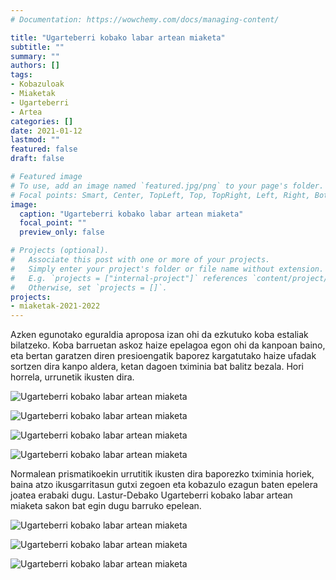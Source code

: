 ```yaml
---
# Documentation: https://wowchemy.com/docs/managing-content/

title: "Ugarteberri kobako labar artean miaketa"
subtitle: ""
summary: ""
authors: []
tags: 
- Kobazuloak
- Miaketak
- Ugarteberri
- Artea
categories: []
date: 2021-01-12
lastmod: ""
featured: false
draft: false

# Featured image
# To use, add an image named `featured.jpg/png` to your page's folder.
# Focal points: Smart, Center, TopLeft, Top, TopRight, Left, Right, BottomLeft, Bottom, BottomRight.
image:
  caption: "Ugarteberri kobako labar artean miaketa"
  focal_point: ""
  preview_only: false

# Projects (optional).
#   Associate this post with one or more of your projects.
#   Simply enter your project's folder or file name without extension.
#   E.g. `projects = ["internal-project"]` references `content/project/deep-learning/index.md`.
#   Otherwise, set `projects = []`.
projects: 
- miaketak-2021-2022
---
```


Azken egunotako eguraldia aproposa izan ohi da ezkutuko koba estaliak bilatzeko. Koba barruetan askoz haize epelagoa egon ohi da kanpoan baino, eta bertan garatzen diren presioengatik baporez kargatutako haize ufadak sortzen dira kanpo aldera, ketan dagoen tximinia bat balitz bezala. Hori horrela, urrunetik ikusten dira.

![Ugarteberri kobako labar artean miaketa](media/1.jpg)

![Ugarteberri kobako labar artean miaketa](media/2.jpg)

![Ugarteberri kobako labar artean miaketa](media/3.jpg)

![Ugarteberri kobako labar artean miaketa](media/4.jpg)

Normalean prismatikoekin urrutitik ikusten dira baporezko tximinia horiek, baina atzo ikusgarritasun gutxi zegoen eta kobazulo ezagun baten epelera joatea erabaki dugu. Lastur-Debako Ugarteberri kobako labar artean miaketa sakon bat egin dugu barruko epelean.

![Ugarteberri kobako labar artean miaketa](media/5.jpg)

![Ugarteberri kobako labar artean miaketa](media/6.jpg)

![Ugarteberri kobako labar artean miaketa](media/7.jpg)
